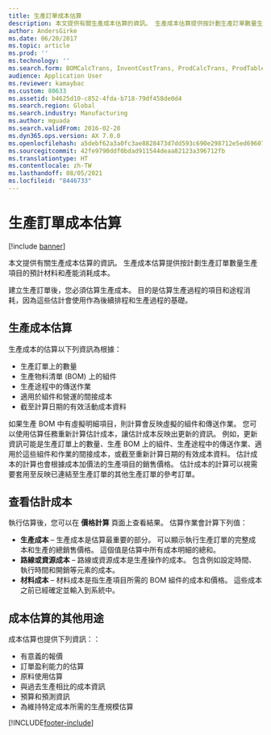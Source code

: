 ```yaml
---
title: 生產訂單成本估算
description: 本文提供有關生產成本估算的資訊。 生產成本估算提供按計劃生產訂單數量生產項目的預計材料和產能消耗成本。
author: AndersGirke
ms.date: 06/20/2017
ms.topic: article
ms.prod: ''
ms.technology: ''
ms.search.form: BOMCalcTrans, InventCostTrans, ProdCalcTrans, ProdTableJour, ProdTableListPage
audience: Application User
ms.reviewer: kamaybac
ms.custom: 80633
ms.assetid: b4625d10-c852-4fda-b718-79df458de0d4
ms.search.region: Global
ms.search.industry: Manufacturing
ms.author: mguada
ms.search.validFrom: 2016-02-28
ms.dyn365.ops.version: AX 7.0.0
ms.openlocfilehash: a5debf62a3a0fc3ae8828473d7dd593c690e298712e5ed696077db1562796943
ms.sourcegitcommit: 42fe9790ddf0bdad911544deaa82123a396712fb
ms.translationtype: HT
ms.contentlocale: zh-TW
ms.lasthandoff: 08/05/2021
ms.locfileid: "8446733"
---
```

# <a name="production-order-cost-estimation"></a>生產訂單成本估算

[!include [banner](../includes/banner.md)]

本文提供有關生產成本估算的資訊。 生產成本估算提供按計劃生產訂單數量生產項目的預計材料和產能消耗成本。 

建立生產訂單後，您必須估算生產成本。 目的是估算生產過程的項目和途程消耗，因為這些估計會使用作為後續排程和生產過程的基礎。

## <a name="production-cost-estimation"></a>生產成本估算
生產成本的估算以下列資訊為根據：

-   生產訂單上的數量
-   生產物料清單 (BOM) 上的組件
-   生產途程中的傳送作業
-   適用於組件和營運的間接成本
-   截至計算日期的有效活動成本資料

如果生產 BOM 中有虛擬明細項目，則計算會反映虛擬的組件和傳送作業。 您可以使用估算任務重新計算估計成本，讓估計成本反映出更新的資訊。 例如，更新資訊可能是生產訂單上的數量、生產 BOM 上的組件、生產途程中的傳送作業、適用於這些組件和作業的間接成本，或截至重新計算日期的有效成本資料。 估計成本的計算也會根據成本加價法的生產項目的銷售價格。 估計成本的計算可以視需要套用至反映已連結至生產訂單的其他生產訂單的參考訂單。

## <a name="view-the-estimated-costs"></a>查看估計成本
執行估算後，您可以在 **價格計算** 頁面上查看結果。 估算作業會計算下列值：

-   **生產成本** – 生產成本是估算最重要的部分。 可以顯示執行生產訂單的完整成本和生產的總銷售價格。 這個值是估算中所有成本明細的總和。
-   **路線或資源成本** – 路線或資源成本是生產操作的成本。 包含例如設定時間、執行時間和開銷等元素的成本。
-   **材料成本** – 材料成本是指生產項目所需的 BOM 組件的成本和價格。 這些成本之前已經確定並輸入到系統中。

## <a name="other-uses-of-cost-estimation"></a>成本估算的其他用途
成本估算也提供下列資訊：：

-   有意義的報價
-   訂單盈利能力的估算
-   原料使用估算
-   與過去生產相比的成本資訊
-   預算和預測資訊
-   為維持特定成本所需的生產規模估算






[!INCLUDE[footer-include](../../includes/footer-banner.md)]
